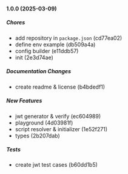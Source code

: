 #### 1.0.0 (2025-03-09)

##### Chores

*  add repository in `package.json` (cd77ea02)
*  define env example (db509a4a)
*  config builder (e11ddb57)
*  init (2e3d74ae)

##### Documentation Changes

*  create readme & license (b4bdedf1)

##### New Features

*  jwt generator & verify (ec604989)
*  playground (4d03981f)
*  script resolver & initializer (1e52f271)
*  types (2b207dab)

##### Tests

*  create jwt test cases (b60dd1b5)

